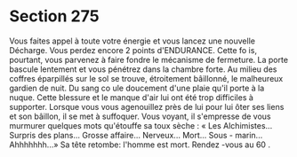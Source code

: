 # Section 275

Vous faites appel à toute votre énergie et vous lancez une nouvelle Décharge. Vous
perdez encore 2 points d'ENDURANCE. Cette fo is, pourtant, vous parvenez à faire
fondre le mécanisme de fermeture. La porte bascule lentement et vous pénétrez dans la
chambre forte. Au milieu des coffres éparpillés sur le sol se trouve, étroitement bâillonné,
le malheureux gardien de nuit. Du sang co ule doucement d'une plaie qu'il porte à la
nuque. Cette blessure et le manque d'air lui ont été trop difficiles à supporter. Lorsque
vous vous agenouillez près de lui pour lui ôter ses liens et son bâillon, il se met à
suffoquer. Vous voyant, il s'empresse  de vous murmurer quelques mots qu'étouffe sa toux
sèche : « Les Alchimistes... Surpris des plans... Grosse affaire... Nerveux... Mort... Sous -
marin... Ahhhhhhh...» Sa tête retombe: l'homme est mort. Rendez -vous au  60 .